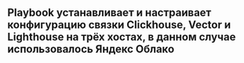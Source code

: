 ## Playbook устанавливает и настраивает конфигурацию связки Clickhouse, Vector и Lighthouse на трёх хостах, в данном случае использовалось Яндекс Облако

